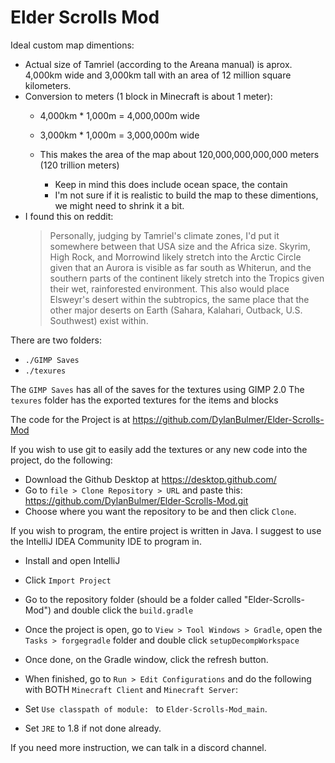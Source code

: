 # Elder Scrolls Mod

Ideal custom map dimentions:
* Actual size of Tamriel (according to the Areana manual) is aprox. 4,000km wide and 3,000km tall with an area of 12 million square kilometers.
* Conversion to meters (1 block in Minecraft is about 1 meter): 
    * 4,000km * 1,000m = 4,000,000m wide
    * 3,000km * 1,000m = 3,000,000m wide
	
    * This makes the area of the map about 120,000,000,000,000 meters (120 trillion meters)
        * Keep in mind this does include ocean space, the contain
        * I'm not sure if it is realistic to build the map to these dimentions, we might need to shrink it a bit.
* I found this on reddit:
    > Personally, judging by Tamriel's climate zones, I'd put it somewhere between that USA size and the Africa size. 
    > Skyrim, High Rock, and Morrowind likely stretch into the Arctic Circle given that an Aurora is visible as far south as Whiterun, 
    > and the southern parts of the continent likely stretch into the Tropics given their wet, rainforested environment. 
    > This also would place Elsweyr's desert within the subtropics, the same place that the other major deserts on Earth 
    > (Sahara, Kalahari, Outback, U.S. Southwest) exist within.
	
There are two folders:

* `./GIMP Saves`
* `./texures`

The `GIMP Saves` has all of the saves for the textures using GIMP 2.0
The `texures` folder has the exported textures for the items and blocks

The code for the Project is at https://github.com/DylanBulmer/Elder-Scrolls-Mod

If you wish to use git to easily add the textures or any new code into the project, do the following:

* Download the Github Desktop at https://desktop.github.com/
* Go to `file > Clone Repository > URL` and paste this: https://github.com/DylanBulmer/Elder-Scrolls-Mod.git
* Choose where you want the repository to be and then click `Clone`.

If you wish to program, the entire project is written in Java. I suggest to use the IntelliJ IDEA Community IDE to program in.

* Install and open IntelliJ
* Click `Import Project`
* Go to the repository folder (should be a folder called "Elder-Scrolls-Mod") and double click the `build.gradle`

* Once the project is open, go to `View > Tool Windows > Gradle`, open the `Tasks > forgegradle` folder and double click `setupDecompWorkspace`
* Once done, on the Gradle window, click the refresh button.

* When finished, go to `Run > Edit Configurations` and do the following with BOTH `Minecraft Client` and `Minecraft Server`:
* Set `Use classpath of module: ` to `Elder-Scrolls-Mod_main`.
* Set `JRE` to 1.8 if not done already.


If you need more instruction, we can talk in a discord channel.